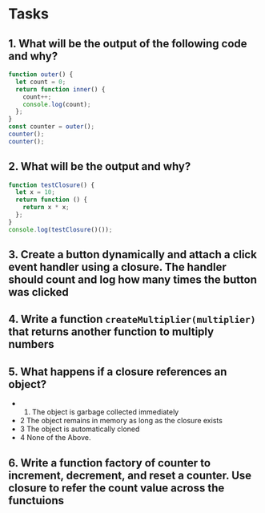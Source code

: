 # Tasks

## 1. What will be the output of the following code and why?

```js
function outer() {
  let count = 0;
  return function inner() {
    count++;
    console.log(count);
  };
}
const counter = outer();
counter();
counter();
```

## 2. What will be the output and why?

```js
function testClosure() {
  let x = 10;
  return function () {
    return x * x;
  };
}
console.log(testClosure()());
```

## 3. Create a button dynamically and attach a click event handler using a closure. The handler should count and log how many times the button was clicked

## 4. Write a function `createMultiplier(multiplier)` that returns another function to multiply numbers

## 5. What happens if a closure references an object?

- 1. The object is garbage collected immediately
- 2 The object remains in memory as long as the closure exists
- 3 The object is automatically cloned
- 4 None of the Above.

## 6. Write a function factory of counter to increment, decrement, and reset a counter. Use closure to refer the count value across the functuions
